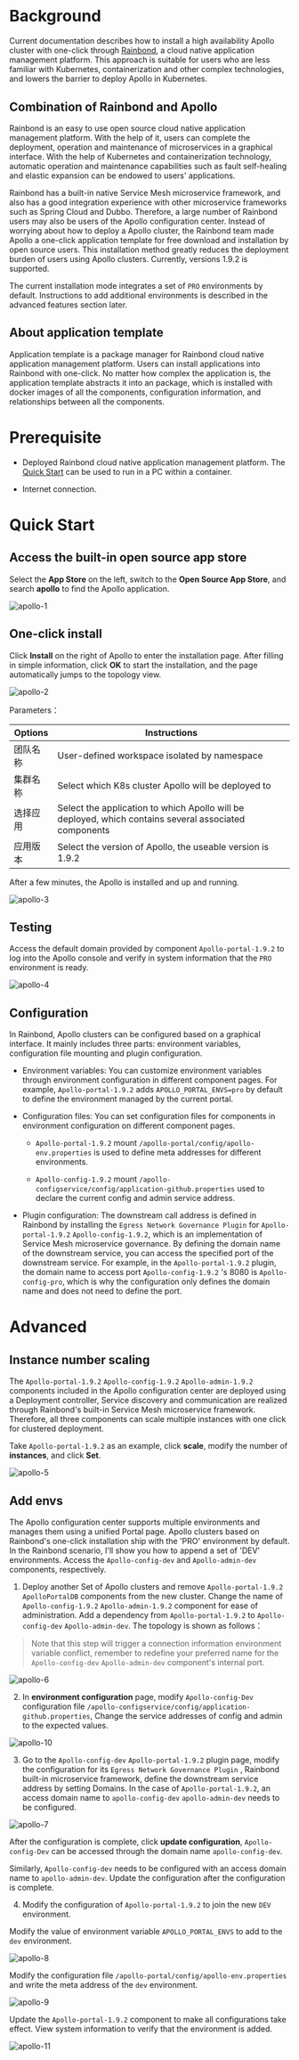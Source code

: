 # &nbsp;



# Background

Current documentation describes how to install a high availability Apollo cluster with one-click through [Rainbond](https://www.rainbond.com/?channel=apollo), a cloud native application management platform. This approach is suitable for users who are less familiar with Kubernetes, containerization and other complex technologies, and lowers the barrier to deploy Apollo in Kubernetes.

## Combination of Rainbond and Apollo

Rainbond is an easy to use open source cloud native application management platform. With the help of it, users can complete the deployment, operation and maintenance of microservices in a graphical interface. With the help of Kubernetes and containerization technology, automatic operation and maintenance capabilities such as fault self-healing and elastic expansion can be endowed to users' applications.

Rainbond has a built-in native Service Mesh microservice framework, and also has a good integration experience with other microservice frameworks such as Spring Cloud and Dubbo. Therefore, a large number of Rainbond users may also be users of the Apollo configuration center. Instead of worrying about how to deploy a Apollo cluster, the Rainbond team made Apollo a one-click application template for free download and installation by open source users. This installation method greatly reduces the deployment burden of users using Apollo clusters. Currently, versions 1.9.2 is supported.

The current installation mode integrates a set of `PRO` environments by default. Instructions to add additional environments is described in the advanced features section later.

## About application template

Application template is a package manager for Rainbond cloud native application management platform. Users can install applications into Rainbond with one-click. No matter how complex the application is, the application template abstracts it into an package, which is installed with docker images of all the components, configuration information, and relationships between all the components.


# Prerequisite

- Deployed Rainbond cloud native application management platform. The [Quick Start](https://www.rainbond.com/docs/quick-start/quick-install/?channel=apollo) can be used to run in a PC within a container.

- Internet connection.

# Quick Start

## Access the built-in open source app store

Select the **App Store** on the left, switch to the **Open Source App Store**, and search **apollo** to find the Apollo application.

![apollo-1](https://static.goodrain.com/wechat/apollo/apollo-1.png)

## One-click install

Click **Install** on the right of Apollo to enter the installation page. After filling in simple information, click **OK** to start the installation, and the page automatically jumps to the topology view.

![apollo-2](https://static.goodrain.com/wechat/apollo/apollo-2.png)

Parameters：

| Options  | Instructions                                 |
| ---- | ---------------------------------- |
| 团队名称 | User-defined workspace isolated by namespace                 |
| 集群名称 |  Select which K8s cluster Apollo will be deployed to           |
| 选择应用 | Select the application to which Apollo will be deployed, which contains several associated components |
| 应用版本 | Select the version of Apollo, the useable version is 1.9.2       |

After a few minutes, the Apollo is installed and up and running.


![apollo-3](https://static.goodrain.com/wechat/apollo/apollo-3.png)

## Testing

Access the default domain provided by component `Apollo-portal-1.9.2` to log into the Apollo console and verify in system information that the `PRO` environment is ready.

![apollo-4](https://static.goodrain.com/wechat/apollo/apollo-4.png)

## Configuration

In Rainbond, Apollo clusters can be configured based on a graphical interface. It mainly includes three parts: environment variables, configuration file mounting and plugin configuration.

- Environment variables: You can customize environment variables through environment configuration in different component pages. For example, `Apollo-portal-1.9.2` adds `APOLLO_PORTAL_ENVS=pro` by default to define the environment managed by the current portal.

- Configuration files: You can set configuration files for components in environment configuration on different component pages.
  
  - `Apollo-portal-1.9.2` mount `/apollo-portal/config/apollo-env.properties` is used to define meta addresses for different environments.
  
  - `Apollo-config-1.9.2` mount `/apollo-configservice/config/application-github.properties` used to declare the current config and admin service address.

- Plugin configuration: The downstream call address is defined in Rainbond by installing the `Egress Network Governance Plugin` for `Apollo-portal-1.9.2` `Apollo-config-1.9.2`, which is an implementation of Service Mesh microservice governance. By defining the domain name of the downstream service, you can access the specified port of the downstream service. For example, in the `Apollo-portal-1.9.2` plugin, the domain name to access port `Apollo-config-1.9.2` 's 8080 is `Apollo-config-pro`, which is why the configuration only defines the domain name and does not need to define the port.

# Advanced

## Instance number scaling

The `Apollo-portal-1.9.2` `Apollo-config-1.9.2` `Apollo-admin-1.9.2` components included in the Apollo configuration center are deployed using a Deployment controller, Service discovery and communication are realized through Rainbond's built-in Service Mesh microservice framework. Therefore, all three components can scale multiple instances with one click for clustered deployment.

Take `Apollo-portal-1.9.2` as an example, click **scale**, modify the number of **instances**, and click **Set**.

![apollo-5](https://static.goodrain.com/wechat/apollo/apollo-5.png)

## Add envs

The Apollo configuration center supports multiple environments and manages them using a unified Portal page. Apollo clusters based on Rainbond's one-click installation ship with the 'PRO' environment by default. In the Rainbond scenario, I'll show you how to append a set of 'DEV' environments. Access the `Apollo-config-dev` and `Apollo-admin-dev` components, respectively.

1. Deploy another Set of Apollo clusters and remove `Apollo-portal-1.9.2` `ApolloPortalDB` components from the new cluster. Change the name of `Apollo-config-1.9.2` `Apollo-admin-1.9.2` component for ease of administration. Add a dependency from   `Apollo-portal-1.9.2` to `Apollo-config-dev` `Apollo-admin-dev`. The topology is shown as follows：

> Note that this step will trigger a connection information environment variable conflict, remember to redefine your preferred name for the `Apollo-config-dev` `Apollo-admin-dev` component's internal port.

![apollo-6](https://static.goodrain.com/wechat/apollo/apollo-6.png)

2. In **environment configuration** page, modify `Apollo-config-Dev` configuration file `/apollo-configservice/config/application-github.properties`, Change the service addresses of config and admin to the expected values.

![apollo-10](https://static.goodrain.com/wechat/apollo/apollo-10.png)

3. Go to the `Apollo-config-dev` `Apollo-portal-1.9.2` plugin page, modify the configuration for its `Egress Network Governance Plugin` , Rainbond built-in microservice framework, define the downstream service address by setting Domains. In the case of `Apollo-portal-1.9.2`, an access domain name to `apollo-config-dev` `apollo-admin-dev` needs to be configured.

![apollo-7](https://static.goodrain.com/wechat/apollo/apollo-7.png)

After the configuration is complete, click **update configuration**, `Apollo-config-Dev` can be accessed through the domain name `apollo-config-dev`.

Similarly, `Apollo-config-dev` needs to be configured with an access domain name to `apollo-admin-dev`. Update the configuration after the configuration is complete.

4. Modify the configuration of `Apollo-portal-1.9.2` to join the new `DEV` environment.

Modify the value of environment variable `APOLLO_PORTAL_ENVS` to add to the `dev` environment.

![apollo-8](https://static.goodrain.com/wechat/apollo/apollo-8.png)

Modify the configuration file `/apollo-portal/config/apollo-env.properties` and write the meta address of the `dev` environment.

![apollo-9](https://static.goodrain.com/wechat/apollo/apollo-9.png)

Update the `Apollo-portal-1.9.2` component to make all configurations take effect. View system information to verify that the environment is added.

![apollo-11](https://static.goodrain.com/wechat/apollo/apollo-11.png)
